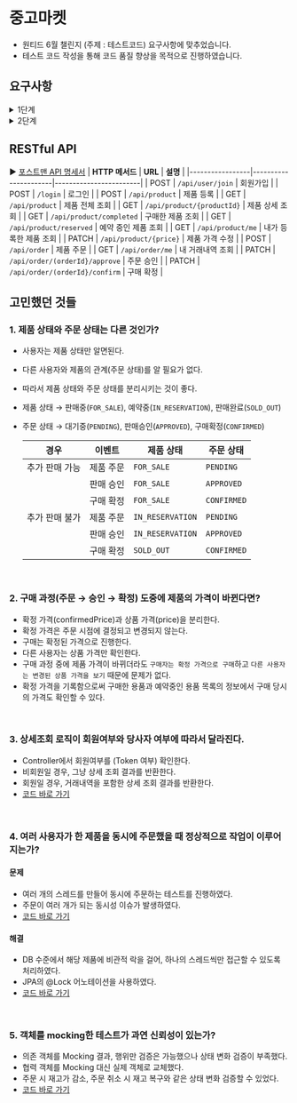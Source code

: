 # 중고마켓
- 원티드 6월 챌린지 (주제 : 테스트코드) 요구사항에 맞추었습니다.
- 테스트 코드 작성을 통해 코드 품질 향상을 목적으로 진행하였습니다.

## 요구사항
<details>
<summary>1단계</summary>

- 제품 등록과 구매는 회원만 가능합니다.
- 비회원은 등록된 제품의 목록 조회와 상세 조회만 가능합니다.
- 등록된 제품에는 세 가지(제품명, 가격, 예약상태) 정보가 포함되어야 합니다.
- 제품 상태는 세 가지(판매중, 예약중, 완료) 중 하나여야 합니다.
- 구매 과정
  1. 구매자가 제품 상세 페이지에서 구매하기 버튼을 누르면 거래가 시작됩니다.
  2. 판매자와 구매자는 제품 상세 정보에서 당사자 간 거래 내역을 확인할 수 있습니다.
  3. 모든 사용자는 다음 목록을 확인할 수 있어야 합니다.
    - 내가 구매한 용품 (내가 구매자인 경우)
    - 내가 예약 중인 용품 (내가 구매자/판매자인 경우)
  4. 판매자는 거래 진행 중인 구매자에 대해 판매 승인*을 하면 거래가 완료됩니다.

</details>

<details>
<summary>2단계</summary>

- 제품 정보에 수량이 추가되어, 네 가지 정보(제품명, 가격, 예약상태, 수량)가 포함되어야 합니다.
- 구매 과정 확장
  1. 다수의 구매자가 한 제품에 대해 구매하기를 요청할 수 있습니다.
  2. 단, 한 명이 구매할 수 있는 수량은 1개로 제한됩니다.
  3. 구매 확정 단계가 추가되어, 구매자는 판매자가 판매 승인한 제품에 대해 구매 확정을 할 수 있습니다.
- 제품 상태 변경
  - `판매중`: 추가 판매가 가능한 수량이 남아있는 경우
  - `예약중`: 추가 판매가 불가능하고, 구매 확정을 대기 중인 경우
  - `완료`: 모든 수량에 대해 모든 구매자가 구매 확정을 완료한 경우
- 가격 기록
  - 구매한 용품과 예약 중인 용품 목록에는 구매 당시의 가격이 표시됩니다.
    - 예: 구매자 A가 제품 B를 구매 요청할 당시 가격이 3000원이었고 이후 4000원으로 변경되었더라도, 목록에는 3000원으로 표시됩니다.

</details>


## RESTful API
▶️ [포스트맨 API 명세서](https://documenter.getpostman.com/view/34589851/2sA3XQfgRh#intro)
| **HTTP 메서드** | **URL**             | **설명**              |
|-----------------|----------------------|------------------------|
| POST            | `/api/user/join`     | 회원가입 |
| POST            | `/login`             | 로그인 |
| POST            | `/api/product`       | 제품 등록 |
| GET             | `/api/product`       | 제품 전체 조회 |
| GET             | `/api/product/{productId}`  | 제품 상세 조회  |
| GET             | `/api/product/completed`    | 구매한 제품 조회 |
| GET             | `/api/product/reserved`     | 예약 중인 제품 조회 |
| GET             | `/api/product/me`    | 내가 등록한 제품 조회 |
| PATCH           | `/api/product/{price}`    | 제품 가격 수정 |
| POST            | `/api/order`    | 제품 주문 |
| GET             | `/api/order/me`    | 내 거래내역 조회 |
| PATCH           | `/api/order/(orderId}/approve`    | 주문 승인 |
| PATCH           | `/api/order/(orderId}/confirm`    | 구매 확정 |
<br>

## 고민했던 것들

### 1. 제품 상태와 주문 상태는 다른 것인가?
- 사용자는 제품 상태만 알면된다. 
- 다른 사용자와 제품의 관계(주문 상태)를 알 필요가 없다.
- 따라서 제품 상태와 주문 상태를 분리시키는 것이 좋다.
- 제품 상태 → 판매중(`FOR_SALE`), 예약중(`IN_RESERVATION`), 판매완료(`SOLD_OUT`)
- 주문 상태 → 대기중(`PENDING`), 판매승인(`APPROVED`), 구매확정(`CONFIRMED`)

  | 경우 | 이벤트 | 제품 상태 | 주문 상태 |
  | --- | --- | --- | --- |
  | 추가 판매 가능 | 제품 주문 | `FOR_SALE` | `PENDING` |
  |  | 판매 승인 | `FOR_SALE` | `APPROVED` |
  |  | 구매 확정 | `FOR_SALE` | `CONFIRMED` |
  | 추가 판매 불가 | 제품 주문 | `IN_RESERVATION` | `PENDING` |
  |  | 판매 승인 | `IN_RESERVATION` | `APPROVED` |
  |  | 구매 확정 | `SOLD_OUT` | `CONFIRMED` |

<br>

### 2. 구매 과정(주문 → 승인 → 확정) 도중에 제품의 가격이 바뀐다면?
- 확정 가격(confirmedPrice)과 상품 가격(price)을 분리한다.
- 확정 가격은 주문 시점에 결정되고 변경되지 않는다.
- 구매는 확정된 가격으로 진행한다.
- 다른 사용자는 상품 가격만 확인한다.
- 구매 과정 중에 제품 가격이 바뀌더라도 `구매자는 확정 가격으로 구매`하고 `다른 사용자는 변경된 상품 가격을 보기` 때문에 문제가 없다.
- 확정 가격을 기록함으로써 구매한 용품과 예약중인 용품 목록의 정보에서 구매 당시의 가격도 확인할 수 있다.

<br>

### 3. 상세조회 로직이 회원여부와 당사자 여부에 따라서 달라진다.
- Controller에서 회원여부를 (Token 여부) 확인한다.
- 비회원일 경우, 그냥 상세 조회 결과를 반환한다.
- 회원일 경우, 거래내역을 포함한 상세 조회 결과를 반환한다.
- [코드 바로 가기](https://github.com/Hajin74/Secondhand-Market/blob/feature/hajin/src/main/java/org/example/market/service/ProductService.java)

<br>

### 4. 여러 사용자가 한 제품을 동시에 주문했을 때 정상적으로 작업이 이루어지는가?
#### 문제
- 여러 개의 스레드를 만들어 동시에 주문하는 테스트를 진행하였다.
- 주문이 여러 개가 되는 동시성 이슈가 발생하였다.
- [코드 바로 가기](https://github.com/Hajin74/Secondhand-Market/blob/feature%2Fhajin/src/test/java/org/example/market/service/OrderMultiThreadTest.java)
#### 해결
- DB 수준에서 해당 제품에 비관적 락을 걸어, 하나의 스레드씩만 접근할 수 있도록 처리하였다.
- JPA의 @Lock 어노테이션을 사용하였다.
- [코드 바로 가기](https://github.com/Hajin74/Secondhand-Market/blob/feature/hajin/src/main/java/org/example/market/repository/jpa/ProductJpaRepository.java)

<br>

### 5. 객체를 mocking한 테스트가 과연 신뢰성이 있는가?
- 의존 객체를 Mocking 결과, 행위만 검증은 가능했으나 상태 변화 검증이 부족했다.
- 협력 객체를 Mocking 대신 실제 객체로 교체했다.
- 주문 시 재고가 감소, 주문 취소 시 재고 복구와 같은 상태 변화 검증할 수 있었다.
- [코드 바로 가기](https://github.com/Hajin74/Secondhand-Market/blob/feature%2Fhajin/src/test/java/org/example/market/service/OrderServiceTest.java)


